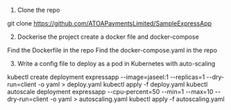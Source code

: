 1. Clone the repo

git clone https://github.com/ATOAPaymentsLimited/SampleExpressApp



2. Dockerise the project create a docker file and docker-compose

Find the Dockerfile in the repo
Find the docker-compose.yaml  in the repo


3. Write a config file to deploy as a pod in Kubernetes with auto-scaling

kubectl create deployment expressapp --image=jaseel:1 --replicas=1 --dry-run=client -o yaml > deploy.yaml
kubectl apply -f deploy.yaml
kubectl autoscale deployment  expressapp    --cpu-percent=50 --min=1 --max=10 --dry-run=client -o yaml > autoscaling.yaml
kubectl apply -f autoscaling.yaml    
